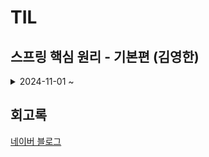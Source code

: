 # TIL

## 스프링 핵심 원리 - 기본편 (김영한)

<details>
  
<summary>2024-11-01 ~ </summary>

- 2024.11.01 [스프링과 객체 지향 설계](./스프링_핵심_원리_기본/01_스프링과_객체_지향_설계.md)

- 2024.11.04 [스프링 핵심 원리 이해 01](./스프링_핵심_원리_기본/02_스프링_핵심_원리_이해_1_예제_만들기.md)
  
</details>


## 회고록

  [네이버 블로그](https://blog.naver.com/ghzm888)

